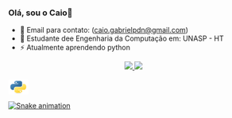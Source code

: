 ### Olá, sou o Caio👋

- 🌱 Email para contato: (caio.gabrielpdn@gmail.com)
- 👾 Estudante dee Engenharia da Computação em: UNASP - HT
- ⚡ Atualmente aprendendo python

<div align="center">
  <a href="https://github.com/Wayne5421">
  <img height="180em" src="https://github-readme-stats.vercel.app/api?username=Wayne5421&show_icons=true&theme=dark&include_all_commits=true&count_private=true"/>
  <img height="180em" src="https://github-readme-stats.vercel.app/api/top-langs/?username=Wayne5421&layout=compact&langs_count=7&theme=dark"/>
</div>

</div>
<div style="display: inline_block"><br>
  <img align="center" alt="Caio-Python" height="30" width="40" src="https://raw.githubusercontent.com/devicons/devicon/master/icons/python/python-original.svg">
</div>

![Snake animation](https://github.com/Wayne5421/rafaballerini/blob/output/github-contribution-grid-snake.svg)
